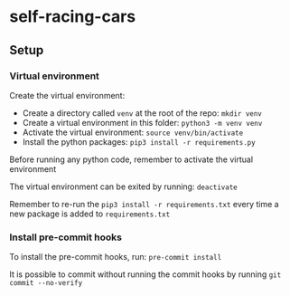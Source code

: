 # self-racing-cars

## Setup

### Virtual environment

Create the virtual environment:
* Create a directory called `venv` at the root of the repo: `mkdir venv`
* Create a virtual environment in this folder: `python3 -m venv venv`
* Activate the virtual environment: `source venv/bin/activate`
* Install the python packages: `pip3 install -r requirements.py`

Before running any python code, remember to activate the virtual environment

The virtual environment can be exited by running: `deactivate`

Remember to re-run the `pip3 install -r requirements.txt` every time a new package is added to `requirements.txt`


### Install pre-commit hooks

To install the pre-commit hooks, run: `pre-commit install`

It is possible to commit without running the commit hooks by running `git commit --no-verify`
